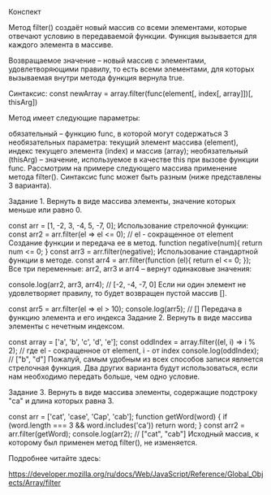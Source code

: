 Конспект

Метод filter() создаёт новый массив со всеми элементами, которые отвечают условию в передаваемой функции. Функция вызывается для каждого элемента в массиве.

Возвращаемое значение – новый массив с элементами, удовлетворяющими правилу, то есть всеми элементами, для которых вызываемая внутри метода функция вернула true.

Синтаксис: const newArray = array.filter(func(element[, index[, array]])[, thisArg])

Метод имеет следующие параметры:

обязательный – функцию func, в которой могут содержаться 3 необязательных параметра: текущий элемент массива (element), индекс текущего элемента (index) и массив (array);
необязательный (thisArg) – значение, используемое в качестве this при вызове функции func.
Рассмотрим на примере следующего массива применение метода filter(). Синтаксис func может быть разным (ниже представлены 3 варианта).

Задание 1. Вернуть в виде массива элементы, значение которых меньше или равно 0.

const arr = [1, -2, 3, -4, 5, -7, 0];
Использование стрелочной функции:
const arr2 = arr.filter(el => el <= 0);  // el - сокращенное от element
Создание функции и передача ее в метод.
function negative(num){ 
  return num <= 0;
}
const arr3 = arr.filter(negative); 
Использование стандартной функции в методе.
const arr4 = arr.filter(function (el){ 
  return el <= 0;
});
Все три переменные: arr2, arr3 и arr4 – вернут одинаковые значения:

console.log(arr2, arr3, arr4); // [-2, -4, -7, 0] 
Если ни один элемент не удовлетворяет правилу, то будет возвращен пустой массив [].

const arr5 = arr.filter(el => el > 10);
console.log(arr5); // [] 
Передача в функцию элемента и его индекса
Задание 2. Вернуть в виде массива элементы с нечетным индексом.

const array = ['a', 'b', 'c', 'd', 'e'];
const oddIndex = array.filter((el, i) => i % 2); // где el - сокращенное от element, i - от index
console.log(oddIndex); // ["b", "d"]
Пожалуй, самым удобным из всех способов записи является стрелочная функция. Два других варианта будут использоваться, если нам необходимо передать больше, чем одно условие.

Задание 3. Вернуть в виде массива элементы, содержащие подстроку "ca" и длина которых равна 3.

const arr = ['cat', 'case', 'Cap', 'cab'];
function getWord(word) {
  if (word.length === 3 && word.includes('ca')) return word;
}
const arr2 = arr.filter(getWord);
console.log(arr2); // ["cat", "cab"]
Исходный массив, к которому был применен метод filter(), не изменяется.

Подробнее читайте здесь:

https://developer.mozilla.org/ru/docs/Web/JavaScript/Reference/Global_Objects/Array/filter
